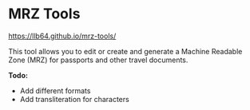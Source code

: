 # MRZ Tools

https://llb64.github.io/mrz-tools/

This tool allows you to edit or create and generate a Machine Readable Zone (MRZ) for passports and other travel documents.

**Todo:**

- Add different formats
- Add transliteration for characters
